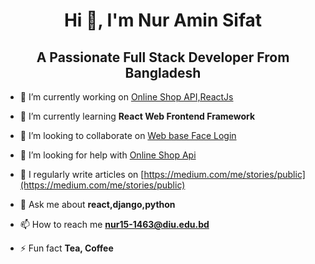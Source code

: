 <h1 align="center">Hi 👋, I'm Nur Amin Sifat</h1>
<h2 align="center">A Passionate Full Stack Developer From Bangladesh</h3>

- 🔭 I’m currently working on [Online Shop API,ReactJs](https://github.com/NurAminSifatTanha/shop_management_system_api)

- 🌱 I’m currently learning **React Web Frontend Framework**

- 👯 I’m looking to collaborate on [Web base Face Login](https://github.com/NurAminSifatTanha/Face-recognition-registration-and-login-system-OpenCv-Django)

- 🤝 I’m looking for help with [Online Shop Api](https://github.com/NurAminSifatTanha/shop_management_system_api)

- 📝 I regularly write articles on [https://medium.com/me/stories/public](https://medium.com/me/stories/public)

- 💬 Ask me about **react,django,python**

- 📫 How to reach me **nur15-1463@diu.edu.bd**

- ⚡ Fun fact **Tea, Coffee**

